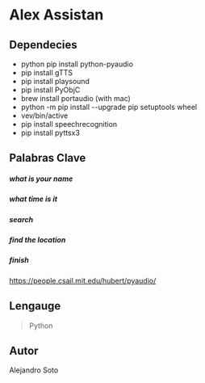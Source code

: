 # Alex Assistan

## Dependecies
* python pip install python-pyaudio
* pip install gTTS
* pip install playsound
* pip install PyObjC
* brew install portaudio (with mac)
* python -m pip install --upgrade pip setuptools wheel
* vev/bin/active
* pip install speechrecognition
* pip install pyttsx3

## Palabras Clave
##### what is your name
##### what time is it
##### search
##### find the location
##### finish

https://people.csail.mit.edu/hubert/pyaudio/

## Lengauge
> Python

## Autor
 Alejandro Soto